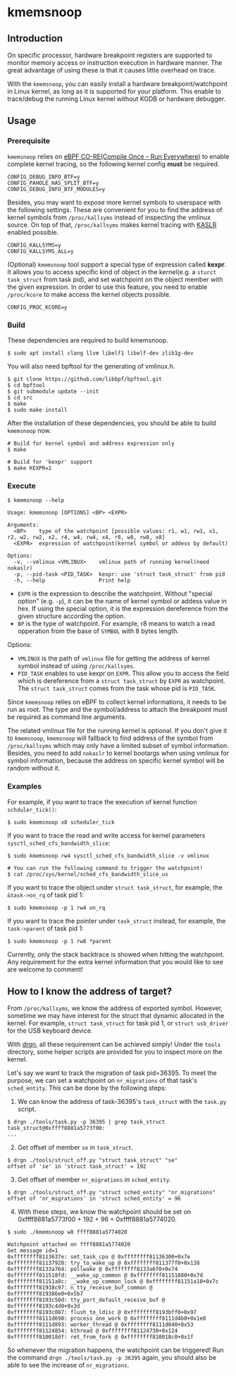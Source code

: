 # kmemsnoop

## Introduction

On specific processor, hardware breakpoint registers are supported to monitor
memory access or instruction execution in hardware manner. The great advantage
of using these is that it causes little overhead on trace.

With the `kmemsnoop`, you can easily install a hardware
breakpoint/watchpoint in Linux kernel, as long as it is supported for your
platform. This enable to trace/debug the running Linux kernel without KGDB or
hardware debugger.

## Usage

### Prerequisite

`kmemsnoop` relies on
[eBPF CO-RE(Compile Once – Run Everywhere)](https://docs.kernel.org/bpf/libbpf/libbpf_overview.html#bpf-co-re-compile-once-run-everywhere)
to enable complete kernel tracing, so the following kernel config **must**
be required.

```
CONFIG_DEBUG_INFO_BTF=y
CONFIG_PAHOLE_HAS_SPLIT_BTF=y
CONFIG_DEBUG_INFO_BTF_MODULES=y
```

Besides, you may want to expose more kernel symbols to userspace with the
following settings. These are convenient for you to find the address of
kernel symbols from `/proc/kallsyms` instead of inspecting the vmlinux source.
On top of that, `/proc/kallsyms` makes kernel tracing with
[KASLR](https://en.wikipedia.org/wiki/Address_space_layout_randomization)
enabled possible.

```
CONFIG_KALLSYMS=y
CONFIG_KALLSYMS_ALL=y
```

(Optional) `kmemsnoop` tool support a special type of expression called
**kexpr**. It allows you to access specific kind of object in the kernel(e.g.
a `sturct task_struct` from task pid), and set watchpoint on the object member
with the given expression. In order to use this feature, you need to enable
`/proc/kcore` to make access the kernel objects possible.

```
CONFIG_PROC_KCORE=y
```

### Build

These dependencies are required to build kmemsnoop.

```
$ sudo apt install clang llvm libelf1 libelf-dev zlib1g-dev
```

You will also need bpftool for the generating of vmlinux.h.

```
$ git clone https://github.com/libbpf/bpftool.git
$ cd bpftool
$ git submodule update --init
$ cd src
$ make
$ sudo make install
```

After the installation of these dependencies, you should be able to build
`kmemsnoop` now.

```
# Build for kernel symbol and address expression only
$ make

# Build for 'kexpr' support
$ make KEXPR=1
```

### Execute

```
$ kmemsnoop --help

Usage: kmemsnoop [OPTIONS] <BP> <EXPR>

Arguments:
  <BP>    type of the watchpoint [possible values: r1, w1, rw1, x1, r2, w2, rw2, x2, r4, w4, rw4, x4, r8, w8, rw8, x8]
  <EXPR>  expression of watchpoint(kernel symbol or addess by default)

Options:
  -v, --vmlinux <VMLINUX>    vmlinux path of running kernel(need nokaslr)
  -p, --pid-task <PID_TASK>  kexpr: use 'struct task_struct' from pid
  -h, --help                 Print help
```

* `EXPR` is the expression to describe the watchpoint. Without "special option"
(e.g. `-p`), it can be the name of kernel symbol or addess value in hex. If
using the special option, it is the expression dereference from the
given structure according the option.
* `BP` is the type of watchpoint. For example, r8 means to watch a read
opperation from the base of `SYMBOL` with 8 bytes length.

Options:
* `VMLINUX` is the path of `vmlinux` file for getting the address of kernel
symbol instead of using `/proc/kallsyms`.
* `PID_TASK` enables to use kexpr on `EXPR`. This allow you to access
the field which is dereference from a `struct task_struct`
by `EXPR` as watchpoint. The `struct task_struct` comes from the task whose
pid is `PID_TASK`.

Since `kmemsnoop` relies on eBPF to collect kernel informations, it needs to be
run as root. The type and the symbol/address to attach the breakpoint must
be required as command line arguments.

The related vmlinux file for the running kernel is optional. If you don't give
it to `kmemsnoop`, `kmemsnoop` will fallback to find address of the symbol from
`/proc/kallsyms` which may only have a limited subset of symbol information.
Besides, you need to add `nokaslr` to kernel bootargs when using vmlinux for
symbol information, because the address on specific kernel symbol will be
random without it.

### Examples

For example, if you want to trace the execution of kernel function
`schduler_tick()`:

```
$ sudo kmemsnoop x8 scheduler_tick
```

If you want to trace the read and write access for kernel parameters
`sysctl_sched_cfs_bandwidth_slice`:

```
$ sudo kmemsnoop rw4 sysctl_sched_cfs_bandwidth_slice -v vmlinux

# You can run the following command to trigger the watchpoint!
$ cat /proc/sys/kernel/sched_cfs_bandwidth_slice_us
```

If you want to trace the object under `struct task_struct`, for example, the
`&task->on_rq` of task pid 1:

```
$ sudo kmemsnoop -p 1 rw4 on_rq
```

If you want to trace the pointer under `task_struct` instead, for example,
the `task->parent` of task pid 1:

```
$ sudo kmemsnoop -p 1 rw8 *parent
```

Currently, only the stack backtrace is showed when hitting the watchpoint. Any
requirement for the extra kernel information that you would like to see are
welcome to comment!

## How to I know the address of target?

From `/proc/kallsyms`, we know the address of exported symbol. However,
sometime we may have interest for the struct that dynamic allocated in the
kernel. For example, `struct task_struct` for task pid 1, or
`struct usb_driver` for the USB keyboard device.

With [drgn](https://github.com/osandov/drgn/), all these requirement can be
achieved simply! Under the `tools` directory, some helper scripts are provided
for you to inspect more on the kernel.

Let's say we want to track the migration of task pid=36395. To meet the
purpose, we can set a watchpoint on `nr_migrations` of that task's
`sched_entity`. This can be done by the following steps:

1. We can know the address of task-36395's `task_struct` with the `task.py`
script.
```
$ drgn ./tools/task.py -p 36395 | grep task_struct
task_struct@0xffff8881a5773f00:
...
```
2. Get offset of member `se` in `task_struct`.
```
$ drgn ./tools/struct_off.py "struct task_struct" "se"
offset of 'se' in 'struct task_struct' = 192
```
3. Get offset of member `nr_migrations` in `sched_entity`.
```
$ drgn ./tools/struct_off.py "struct sched_entity" "nr_migrations"
offset of 'nr_migrations' in 'struct sched_entity' = 96
```
4. With these steps, we know the watchpoint should be set on
0xffff8881a5773f00 + 192 + 96 = 0xffff8881a5774020.
```
$ sudo ./kmemsnoop w8 ffff8881a5774020

Watchpoint attached on ffff8881a5774020
Get message id=1
0xffffffff8113637e: set_task_cpu @ 0xffffffff81136300+0x7e
0xffffffff81137928: try_to_wake_up @ 0xffffffff811377f0+0x138
0xffffffff8133a764: pollwake @ 0xffffffff8133a6f0+0x74
0xffffffff811518fd: __wake_up_common @ 0xffffffff81151880+0x7d
0xffffffff81151a8c: __wake_up_common_lock @ 0xffffffff81151a10+0x7c
0xffffffff81938c97: n_tty_receive_buf_common @ 0xffffffff819386e0+0x5b7
0xffffffff8193c50d: tty_port_default_receive_buf @ 0xffffffff8193c4d0+0x3d
0xffffffff8193c087: flush_to_ldisc @ 0xffffffff8193bff0+0x97
0xffffffff8111d698: process_one_work @ 0xffffffff8111d4b0+0x1e8
0xffffffff8111d893: worker_thread @ 0xffffffff8111d840+0x53
0xffffffff81124854: kthread @ 0xffffffff81124730+0x124
0xffffffff810018df: ret_from_fork @ 0xffffffff810018c0+0x1f
```

So whenever the migration happens, the watchpoint can be triggered!
Run the command `drgn ./tools/task.py -p 36395` again, you should also
be able to see the increase of `nr_migrations`.
